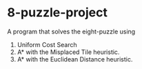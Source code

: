 # 8-puzzle-project

A program that solves the eight-puzzle using
1) Uniform Cost Search
2) A* with the Misplaced Tile heuristic.
3) A* with the Euclidean Distance heuristic.

